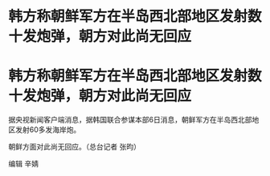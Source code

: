 # 韩方称朝鲜军方在半岛西北部地区发射数十发炮弹，朝方对此尚无回应

# 韩方称朝鲜军方在半岛西北部地区发射数十发炮弹，朝方对此尚无回应

据央视新闻客户端消息，据韩国联合参谋本部6日消息，朝鲜军方在半岛西北部地区发射60多发海岸炮。

朝鲜方面对此尚无回应。（总台记者 张昀）

编辑 辛婧

